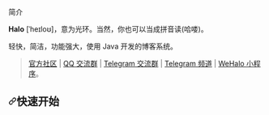 </a>简介</h2>
<p><strong>Halo</strong> [ˈheɪloʊ]，意为光环。当然，你也可以当成拼音读(哈喽)。</p>
<p>轻快，简洁，功能强大，使用 Java 开发的博客系统。</p>
<blockquote>
<p><a href="https://bbs.halo.run" rel="nofollow">官方社区</a> | <a href="https://jq.qq.com/?_wv=1027&amp;k=5tnr930" rel="nofollow">QQ 交流群</a> | <a href="https://t.me/HaloBlog" rel="nofollow">Telegram 交流群</a> | <a href="https://t.me/halo_dev" rel="nofollow">Telegram 频道</a> | <a href="https://github.com/aquanlerou/WeHalo">WeHalo 小程序</a>。</p>
</blockquote>
<h2><a id="user-content-快速开始" class="anchor" aria-hidden="true" href="#快速开始"><svg class="octicon octicon-link" viewBox="0 0 16 16" version="1.1" width="16" height="16" aria-hidden="true"><path fill-rule="evenodd" d="M7.775 3.275a.75.75 0 001.06 1.06l1.25-1.25a2 2 0 112.83 2.83l-2.5 2.5a2 2 0 01-2.83 0 .75.75 0 00-1.06 1.06 3.5 3.5 0 004.95 0l2.5-2.5a3.5 3.5 0 00-4.95-4.95l-1.25 1.25zm-4.69 9.64a2 2 0 010-2.83l2.5-2.5a2 2 0 012.83 0 .75.75 0 001.06-1.06 3.5 3.5 0 00-4.95 0l-2.5 2.5a3.5 3.5 0 004.95 4.95l1.25-1.25a.75.75 0 00-1.06-1.06l-1.25 1.25a2 2 0 01-2.83 0z"></path></svg></a>快速开始</h2>
